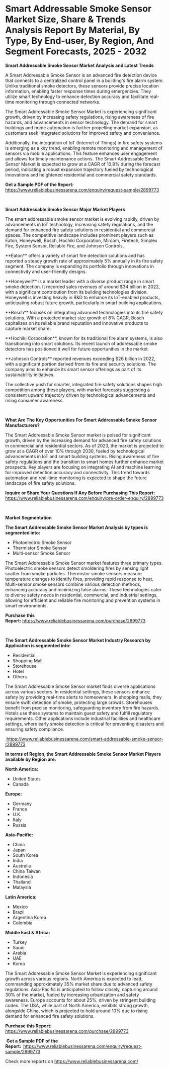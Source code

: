 <p><h1>Smart Addressable Smoke Sensor Market Size, Share & Trends Analysis Report By Material, By Type, By End-user, By Region, And Segment Forecasts, 2025 - 2032</h1></p><p><strong>Smart Addressable Smoke Sensor Market Analysis and Latest Trends</strong></p>
<p><p>A Smart Addressable Smoke Sensor is an advanced fire detection device that connects to a centralized control panel in a building's fire alarm system. Unlike traditional smoke detectors, these sensors provide precise location information, enabling faster response times during emergencies. They utilize smart technology to enhance detection accuracy and facilitate real-time monitoring through connected networks.</p><p>The Smart Addressable Smoke Sensor Market is experiencing significant growth, driven by increasing safety regulations, rising awareness of fire hazards, and advancements in sensor technology. The demand for smart buildings and home automation is further propelling market expansion, as customers seek integrated solutions for improved safety and convenience. </p><p>Additionally, the integration of IoT (Internet of Things) in fire safety systems is emerging as a key trend, enabling remote monitoring and management of sensors via mobile applications. This feature enhances user engagement and allows for timely maintenance actions. The Smart Addressable Smoke Sensor Market is expected to grow at a CAGR of 10.8% during the forecast period, indicating a robust expansion trajectory fueled by technological innovations and heightened residential and commercial safety standards.</p></p>
<p><strong>Get a Sample PDF of the Report:&nbsp;</strong> <a href="https://www.reliablebusinessarena.com/enquiry/request-sample/2899773?utm_campaign=2483&utm_medium=2&utm_source=Github&utm_content=ia&utm_term=16032025&utm_id=smart-addressable-smoke-sensor">https://www.reliablebusinessarena.com/enquiry/request-sample/2899773</a></p>
<p>&nbsp;</p>
<p><strong>Smart Addressable Smoke Sensor Major Market Players</strong></p>
<p><p>The smart addressable smoke sensor market is evolving rapidly, driven by advancements in IoT technology, increasing safety regulations, and the demand for enhanced fire safety solutions in residential and commercial spaces. The competitive landscape includes prominent players such as Eaton, Honeywell, Bosch, Hochiki Corporation, Mircom, Firetech, Simplex Fire, System Sensor, Reliable Fire, and Johnson Controls.</p><p>**Eaton** offers a variety of smart fire detection solutions and has reported a steady growth rate of approximately 5% annually in its fire safety segment. The company is expanding its portfolio through innovations in connectivity and user-friendly designs.</p><p>**Honeywell** is a market leader with a diverse product range in smart smoke detection. It recorded sales revenues of around $34 billion in 2022, with a significant contribution from its building technologies division. Honeywell is investing heavily in R&D to enhance its IoT-enabled products, anticipating robust future growth, particularly in smart building applications.</p><p>**Bosch** focuses on integrating advanced technologies into its fire safety solutions. With a projected market size growth of 8% CAGR, Bosch capitalizes on its reliable brand reputation and innovative products to capture market share.</p><p>**Hochiki Corporation**, known for its traditional fire alarm systems, is also transitioning into smart solutions. Its recent launch of addressable smoke detectors has positioned it well for future opportunities in the market.</p><p>**Johnson Controls** reported revenues exceeding $26 billion in 2022, with a significant portion derived from its fire and security solutions. The company aims to enhance its smart sensor offerings as part of its sustainability initiatives.</p><p>The collective push for smarter, integrated fire safety solutions shapes high competition among these players, with market forecasts suggesting a consistent upward trajectory driven by technological advancements and rising consumer awareness.</p></p>
<p>&nbsp;</p>
<p><strong>What Are The Key Opportunities For Smart Addressable Smoke Sensor Manufacturers?</strong></p>
<p><p>The Smart Addressable Smoke Sensor market is poised for significant growth, driven by the increasing demand for advanced fire safety solutions in commercial and residential sectors. As of 2023, the market is projected to grow at a CAGR of over 10% through 2030, fueled by technological advancements in IoT and smart building systems. Rising awareness of fire safety regulations and the transition to smart homes further enhance market prospects. Key players are focusing on integrating AI and machine learning for improved detection accuracy and connectivity. This trend towards automation and real-time monitoring is expected to shape the future landscape of fire safety solutions.</p></p>
<p><strong>Inquire or Share Your Questions If Any Before Purchasing This Report:</strong> <a href="https://www.reliablebusinessarena.com/enquiry/pre-order-enquiry/2899773?utm_campaign=2483&utm_medium=2&utm_source=Github&utm_content=ia&utm_term=16032025&utm_id=smart-addressable-smoke-sensor">https://www.reliablebusinessarena.com/enquiry/pre-order-enquiry/2899773</a></p>
<p>&nbsp;</p>
<p><strong>Market Segmentation</strong></p>
<p><strong>The Smart Addressable Smoke Sensor Market Analysis by types is segmented into:</strong></p>
<p><ul><li>Photoelectric Smoke Sensor</li><li>Thermistor Smoke Sensor</li><li>Multi-sensor Smoke Sensor</li></ul></p>
<p><p>The Smart Addressable Smoke Sensor market features three primary types. Photoelectric smoke sensors detect smoldering fires by sensing light scatter from smoke particles. Thermistor smoke sensors measure temperature changes to identify fires, providing rapid response to heat. Multi-sensor smoke sensors combine various detection methods, enhancing accuracy and minimizing false alarms. These technologies cater to diverse safety needs in residential, commercial, and industrial settings, allowing for efficient and reliable fire monitoring and prevention systems in smart environments.</p></p>
<p><strong>Purchase this Report:&nbsp;</strong><a href="https://www.reliablebusinessarena.com/purchase/2899773?utm_campaign=2483&utm_medium=2&utm_source=Github&utm_content=ia&utm_term=16032025&utm_id=smart-addressable-smoke-sensor">https://www.reliablebusinessarena.com/purchase/2899773</a></p>
<p>&nbsp;</p>
<p><strong>The Smart Addressable Smoke Sensor Market Industry Research by Application is segmented into:</strong></p>
<p><ul><li>Residential</li><li>Shopping Mall</li><li>Storehouse</li><li>Hotel</li><li>Others</li></ul></p>
<p><p>The Smart Addressable Smoke Sensor market finds diverse applications across various sectors. In residential settings, these sensors enhance safety by providing real-time alerts to homeowners. In shopping malls, they ensure swift detection of smoke, protecting large crowds. Storehouses benefit from precise monitoring, safeguarding inventory from fire hazards. Hotels use these systems to maintain guest safety and fulfill regulatory requirements. Other applications include industrial facilities and healthcare settings, where early smoke detection is critical for preventing disasters and ensuring safety compliance.</p></p>
<p><a href="https://www.reliablebusinessarena.com/smart-addressable-smoke-sensor-r2899773?utm_campaign=2483&utm_medium=2&utm_source=Github&utm_content=ia&utm_term=16032025&utm_id=smart-addressable-smoke-sensor">&nbsp;https://www.reliablebusinessarena.com/smart-addressable-smoke-sensor-r2899773</a></p>
<p><strong>In terms of Region, the Smart Addressable Smoke Sensor Market Players available by Region are:</strong></p>
<p>
    <p> <strong> North America: </strong>
        <ul>
            <li>United States</li>
            <li>Canada</li>
        </ul>
        </p> 
    <p> <strong> Europe: </strong>
        <ul>
            <li>Germany</li>
            <li>France</li>
            <li>U.K.</li>
            <li>Italy</li>
            <li>Russia</li>
        </ul>
        </p> 
    <p> <strong> Asia-Pacific: </strong>
        <ul>
            <li>China</li>
            <li>Japan</li>
            <li>South Korea</li>
            <li>India</li>
            <li>Australia</li>
            <li>China Taiwan</li>
            <li>Indonesia</li>
            <li>Thailand</li>
            <li>Malaysia</li>
        </ul>
        </p> 
    <p> <strong> Latin America: </strong>
        <ul>
            <li>Mexico</li>
            <li>Brazil</li>
            <li>Argentina Korea</li>
            <li>Colombia</li>
        </ul>
        </p> 
    <p> <strong> Middle East & Africa: </strong>
        <ul>
            <li>Turkey</li>
            <li>Saudi</li>
            <li>Arabia</li>
            <li>UAE</li>
            <li>Korea</li>
        </ul>
    </p>
    </p>
<p><p>The Smart Addressable Smoke Sensor Market is experiencing significant growth across various regions. North America is expected to lead, commanding approximately 35% market share due to advanced safety regulations. Asia-Pacific is anticipated to follow closely, capturing around 30% of the market, fueled by increasing urbanization and safety awareness. Europe accounts for about 25%, driven by stringent building codes. The USA, while part of North America, exhibits strong growth, alongside China, which is projected to hold around 10% due to rising demand for enhanced fire safety solutions.</p></p>
<p><strong>Purchase this Report: </strong><a href="https://www.reliablebusinessarena.com/purchase/2899773?utm_campaign=2483&utm_medium=2&utm_source=Github&utm_content=ia&utm_term=16032025&utm_id=smart-addressable-smoke-sensor">https://www.reliablebusinessarena.com/purchase/2899773</a></p>
<p>&nbsp;<strong>Get a Sample PDF of the Report:&nbsp;&nbsp;</strong><a href="https://www.reliablebusinessarena.com/enquiry/request-sample/2899773?utm_campaign=2483&utm_medium=2&utm_source=Github&utm_content=ia&utm_term=16032025&utm_id=smart-addressable-smoke-sensor">https://www.reliablebusinessarena.com/enquiry/request-sample/2899773</a></p>
<p><strong></strong></p>
<p>Check more reports on <a href="https://www.reliablebusinessarena.com/?utm_campaign=2483&utm_medium=2&utm_source=Github&utm_content=ia&utm_term=16032025&utm_id=smart-addressable-smoke-sensor">https://www.reliablebusinessarena.com/</a></p>
